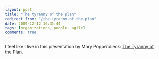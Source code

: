 ```yaml
---
layout: post
title: "The tyranny of the plan"
redirect_from: "/the-tyranny-of-the-plan"
date: 2009-12-12 16:35:44
tags: [organizations, people, agile]
comments: true
---
```

I feel like I live in this presentation by Mary Poppendieck: [The Tyranny of the Plan](http://www.infoq.com/presentations/tyranny-of-plan).


